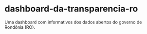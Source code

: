 # dashboard-da-transparencia-ro
Uma dashboard com informativos dos dados abertos do governo de Rondônia (RO).
